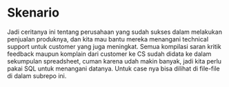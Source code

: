 # Skenario 
Jadi ceritanya ini tentang perusahaan yang sudah sukses dalam melakukan penjualan produknya, dan kita mau bantu mereka menangani technical support untuk customer yang juga meningkat. Semua kompilasi saran kritik feedback maupun komplain dari customer ke CS sudah didata ke dalam sekumpulan spreadsheet, cuman karena udah makin banyak, jadi kita perlu pakai SQL untuk menangani datanya. Untuk case nya bisa dilihat di file-file di dalam subrepo ini.

